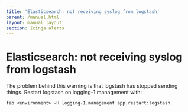 ```yaml
---
title: 'Elasticsearch: not receiving syslog from logstash'
parent: /manual.html
layout: manual_layout
section: Icinga alerts
---
```


# Elasticsearch: not receiving syslog from logstash

The problem behind this warning is that logstash has stopped sending
things. Restart logstash on logging-1.management with:

```
fab <environment> -H logging-1.management app.restart:logstash
```
